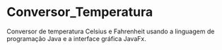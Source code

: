 # Conversor_Temperatura
Conversor de temperatura Celsius e Fahrenheit usando a linguagem de programação Java e a interface gráfica JavaFx.
